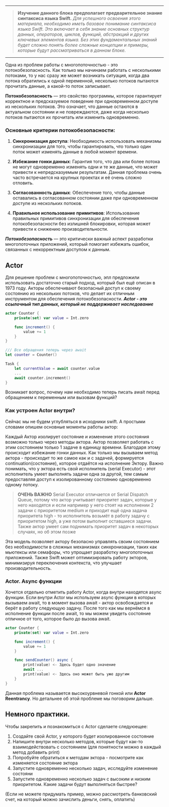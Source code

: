 
---

> **Изучение данного блока предполагает предварительное знание синтаксиса языка Swift.**
*Для успешного освоения этого материала, необходимо иметь базовое понимание синтаксиса языка Swift. Это включает в себя знание основных структур данных, операторов, циклов, функций, абстракций и других ключевых элементов языка. Без этих фундаментальных знаний будет сложно понять более сложные концепции и примеры, которые будут рассматриваться в данном блоке.*
> 

---
Одна из проблем работы с многопоточностью - это потокобезопасность. Как только мы начинаем работать с несколькими потоками, то у нас сразу же может возникать ситуация,  когда два потока обратились к одной переменной, несколько потоков пытаются прочитать данные, а какой-то поток записывает. 

**Потокобезопасность** — это свойство программы, которое гарантирует корректное и предсказуемое поведение при одновременном доступе из нескольких потоков. Это означает, что данные остаются в актуальном состоянии и не повреждаются, даже когда несколько потоков пытаются их прочитать или изменить одновременно.

### Основные критерии потокобезопасности:

1.  **Синхронизация доступа**: Необходимость использовать механизмы синхронизации для того, чтобы гарантировать, что только один поток может изменять данные в любой момент времени.

2.  **Избежание гонки данных**: Гарантия того, что два или более потока не могут одновременно изменять одни и те же данные, что может привести к непредсказуемым результатам. Данная проблема очень часто встречается на крупных проектах и её очень сложно отловить. 

3. **Согласованность данных**: Обеспечение того, чтобы данные оставались в согласованном состоянии даже при одновременном доступе из нескольких потоков.
4. **Правильное использование примитивов**: Использование правильных примитивов синхронизации для обеспечения потокобезопасности без излишней блокировки, которая может привести к снижению производительности.

***Потокобезопасность*** — это критически важный аспект разработки многопоточных приложений, который помогает избежать ошибок, связанных с некорректным доступом к данным.

## Actor
Для решение проблем с многопоточностью, эпл предложили использовать достаточно старый подход, который был ещё описан в 1973 году. Акторы обеспечивают безопасный доступ к своему состоянию из нескольких потоков, что делает их отличным инструментом для обеспечения потокобезопасности. ***Actor - это ссылочный тип данных, который не поддерживает наследование***

```swift
actor Counter {
	private(set) var value = Int.zero

	func increment() {
		value += 1
	}
}

/// Все обращения теперь через await
let counter = Counter()

Task {
	let currentValue = await counter.value
	...
	await counter.increment()
}
```

Возникает вопрос, почему нам необходимо теперь писать await перед обращением к переменным или вызовам функций?

### Как устроен Actor внутри?

Сейчас мы не будем углубляться в исходники swift. А простыми словами опишем основные моменты работы актор:

Каждый Актор изолирует состояние и изменение этого состояния возможно только через методы актора. Актор позволяет работать с этим состоянием только 1 задаче в единицу времени. Благодаря этому происходит избежание гонки данных. Как только мы вызываем метод актора - происходит то же самое как и с задачей, формируется continuation(состояние), которое отдаётся на исполнение Эктору. Важно понимать, что у эктора есть свой исполнитель (serial Executor) - этот исполнитель умеет выполнять задачи одна за другой, тем самым предоставляя доступ к изолированному состоянию одновременно одному потоку. 

> **ОЧЕНЬ ВАЖНО** Serial Executor отличается от Serial Dispatch Queue, потому что актор учитывает приоритет задач, которые у него находятся и если например у него стоят на исполнении 2 задачи с приоритетом medium и приходит ещё одна задача приоритета high - то исполнитель возьмёт в работу задачу c приоритетом high, а уже потом выполнит оставшиеся задачи. Также актор умеет сам поднимать приоритет задач в некоторых случаях, но об этом позже

Эта модель позволяет актору безопасно управлять своим состоянием без необходимости в сложных механизмах синхронизации, таких как мьютексы или семафоры, что упрощает разработку многопоточных приложений. Также Swift может оптимизировать работу экторов, минимизируя переключения контекста, что улучшает производительность.
### Actor.  Async функции
Хочется отдельно отметить работу Actor, когда внутри находятся async функции. Если внутри Actor мы используем async функции в которых вызываем await, то в момент вызова await - актор освобождается и берёт в работу следующую задачу. После того как мы вернёмся в исполнение функции после await, то мы можем увидеть состояние отличное от того, которое было до вызова await.

```swift
actor Counter {
	private(set) var value = Int.zero

	func increment() {
		value += 1
	}

	func sendCounter() async {
        print(value) <- Здесь будет одно значение
        await ... 
        print(value) <- Здесь оно может быть уже другим
    }
}
```

Данная проблема называется высокоурвневой гонкой или **Actor Reentrancy**. Но детальнее об этой проблеме мы поговорим дальше. 

## Немного практики. 
Чтобы закрепить и познакомиться с Actor сделаете следуюещее:

1. Создайте свой Actor, у которого будет изолированное состояние
2. Напишите внутри несколько методов, которые будут как-то взаимодействовать с состоянием (для понятности можно в каждый метод добавить print)
3. Попробуйте обратиться к методам эктора - посмотрите как изменяется состояние эктора
4. Запустите одновременно несколько задач,  исследуйте изменение состояни
5. Запустите одновременно несколько задач с высоким и низким приоритетом.  Какие задачи будут выполняться быстрее?

(Если не можете придумать пример, можно рассмотреть банковский счет, на который можно зачислить деньги, снять, оплатить)
